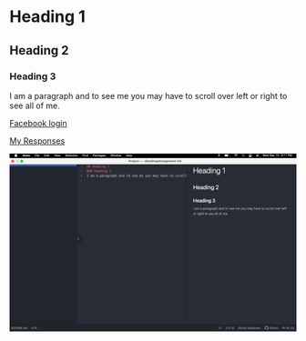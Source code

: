 # Heading 1
## Heading 2
### Heading 3
I am a paragraph and to see me you may have to scroll over left or right to see all of me.


[Facebook login](https://www.facebook.com/)


[My Responses](./resonses.txt)


![screenshot](./images/screenshot.png)
